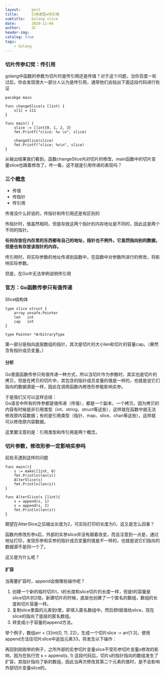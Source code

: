 ```yaml
---
layout:     post
title:      引用类型≠传引用
subtitle:   Golang slice
date:       2020-11-04
author:     JC
header-img: 
catalog: true
tags:
    - Golang
---
```


### 切片传参幻觉：传引用

golang中函数的参数为切片时是传引用还是传值？对于这个问题，当你百度一轮过后，你会发现很大一部分人认为是传引用，通常他们会贴出下面这段代码进行佐证
```
pacakge main

func changeSlice(s []int) {
    s[1] = 111
}

func main() {
    slice := []int{0, 1, 2, 3}
    fmt.Printf("slice: %v \n", slice)

    changeSlice(slice)
    fmt.Printf("slice: %v\n", slice)
}

```
从输出结果我们看到，函数changeSlice内对切片的修改，main函数中的切片变量slice也跟着修改了。咋一看，这不就是引用传递的表现吗？

### 三个概念
- 传值
- 传指针
- 传引用

传值没什么好说的，传指针和传引用还是有区别的

传指针时，值虽然相同，但是存放这两个指针的内存地址是不同的，因此这是两个不同的指针。

**任何存放在内存里的东西都有自己的地址，指针也不例外，它虽然指向别的数据，但是也有存放该指针的内存。**

传引用时，将实际参数的地址传递到函数中，在函数中对参数所进行的修改，将影响实际参数。

但是，在Go中无法举例说明传引用

### 官方：Go函数传参只有值传递
Slice结构体
```
type slice struct {
    array unsafe.Pointer
    len   int
    cap   int
}

type Pointer *ArbitraryType

```
第一部分是指向底层数组的指针，其次是切片的大小len和切片的容量cap。（果然含有指针成员变量。）

#### 分析
Go里面函数传参只有值传递一种方式，所以当切片作为参数时，其实也是切片的拷贝，但是在拷贝的切片中，其包含的指针成员变量的值是一样的，也就是说它们指向的数据源是一样，因此在调用函数内修改形参能影响实参。

于是我们又可以这样总结：  
Go语言中所有的传参都是值传递（传值），都是一个副本，一个拷贝。因为拷贝的内容有时候是非引用类型（int、string、struct等这些），这样就在函数中就无法修改原内容数据；有的是引用类型（指针、map、slice、chan等这些），这样就可以修改原内容数据。

这里要注意的是：引用类型和传引用是两个概念。

### 切片参数，修改形参一定影响实参吗
前些天遇到这样的问题
```
func main(){
	s := make([]int, 0)
	fmt.Println(len(s))
	AlterSlice(s)
	fmt.Println(len(s))
}

func AlterSlice(s []int){
	s = append(s, 1)
	s = append(s, 2)
	fmt.Println(len(s))
}
```
期望在AlterSlice之后输出长度为2，可实际打印的长度为0，这又是怎么回事？

函数内修改形参s后，外部的实参slice并没有跟着改变，而且注意到一点是，通过地址打印，发现形参和实参的指针成员变量的值是不一样的，也就是说它们指向的数据源不是同一个了。

这又是为什么呢？
#### 扩容

当需要扩容时，append会做哪些操作呢？

1. 创建一个新的临时切片t，t的长度和slice切片的长度一样，但是t的容量是slice切片的2倍，新建切片的时候，底层也创建了一个匿名的数组，数组的长度和切片容量一样。
2. 复制slice里面的元素到t里，即填入匿名数组中。然后把t赋值给slice，现在slice的指向了底层的匿名数组。
3. 转变成小于容量的append方法。  

举个例子，数组arr = [3]int{0, 11, 22}，生成一个切片slice := arr[1:3]，使用append方法往切片slice中追加元素33，将发生以下操作：

再回到刚刚举的例子，之所外部的实参切片变量slice不受形参切片变量s修改的影响，因为在执行完 s = append(s, 1) 这段代码后，切片s的指针指向的数组发生了扩容，其指针指向了新的数组，因此当再次修改其第二个元素的值时，是不会影响外部切片变量slice的。




